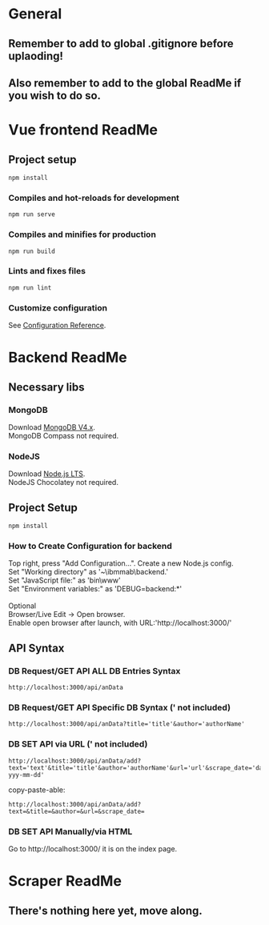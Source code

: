 # General



## Remember to add to global .gitignore before uplaoding!



## Also remember to add to the global ReadMe if you wish to do so.



# Vue frontend ReadMe



## Project setup
```
npm install
```

### Compiles and hot-reloads for development
```
npm run serve
```

### Compiles and minifies for production
```
npm run build
```

### Lints and fixes files
```
npm run lint
```

### Customize configuration
See [Configuration Reference](https://cli.vuejs.org/config/).



# Backend ReadMe

## Necessary libs

### MongoDB
Download [MongoDB V4.x](https://www.mongodb.com/download-center/community). \
MongoDB Compass not required.

### NodeJS
Download [Node.js LTS](https://nodejs.org/). \
NodeJS Chocolatey not required.

## Project Setup
```
npm install
```

### How to Create Configuration for backend
Top right, press "Add Configuration...". Create a new Node.js config. \
Set "Working directory" as '~\ibmmab\backend.' \
Set "JavaScript file:" as 'bin\www' \
Set "Environment variables:" as 'DEBUG=backend:*' \
\
Optional \
Browser/Live Edit -> Open browser. \
Enable open browser after launch, with URL:'http://localhost:3000/'

## API Syntax

### DB Request/GET API ALL DB Entries Syntax
```
http://localhost:3000/api/anData
```

### DB Request/GET API Specific DB Syntax (' not included)
```
http://localhost:3000/api/anData?title='title'&author='authorName'
```

### DB SET API via URL (' not included)
```
http://localhost:3000/api/anData/add?text='text'&title='title'&author='authorName'&url='url'&scrape_date='dateFormat-yyy-mm-dd'
```
copy-paste-able:
```
http://localhost:3000/api/anData/add?text=&title=&author=&url=&scrape_date=
```

### DB SET API Manually/via HTML
Go to http://localhost:3000/ it is on the index page.



# Scraper ReadMe

## There's nothing here yet, move along.
